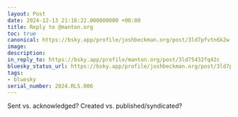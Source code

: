 ```yaml
---
layout: Post
date: 2024-12-13 21:16:22.000000000 +00:00
title: Reply to @manton.org
toc: true
canonical: https://bsky.app/profile/joshbeckman.org/post/3ld7pfvtn6k2w
image:
description:
in_reply_to: https://bsky.app/profile/manton.org/post/3ld75432fq42c
bluesky_status_url: https://bsky.app/profile/joshbeckman.org/post/3ld7pfvtn6k2w
tags:
- bluesky
serial_number: 2024.RLS.006
---
```

Sent vs. acknowledged? Created vs. published/syndicated?
